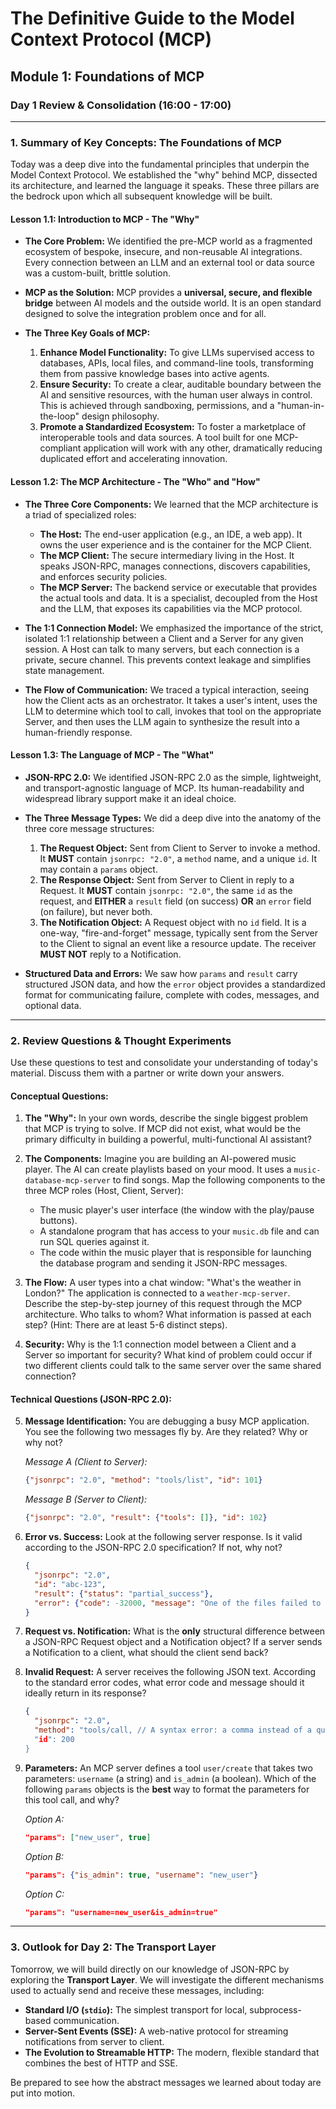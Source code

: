
# The Definitive Guide to the Model Context Protocol (MCP)

## Module 1: Foundations of MCP

### Day 1 Review & Consolidation (16:00 - 17:00)

---

### **1. Summary of Key Concepts: The Foundations of MCP**

Today was a deep dive into the fundamental principles that underpin the Model Context Protocol. We established the "why" behind MCP, dissected its architecture, and learned the language it speaks. These three pillars are the bedrock upon which all subsequent knowledge will be built.

#### **Lesson 1.1: Introduction to MCP - The "Why"**

*   **The Core Problem:** We identified the pre-MCP world as a fragmented ecosystem of bespoke, insecure, and non-reusable AI integrations. Every connection between an LLM and an external tool or data source was a custom-built, brittle solution.

*   **MCP as the Solution:** MCP provides a **universal, secure, and flexible bridge** between AI models and the outside world. It is an open standard designed to solve the integration problem once and for all.

*   **The Three Key Goals of MCP:**
    1.  **Enhance Model Functionality:** To give LLMs supervised access to databases, APIs, local files, and command-line tools, transforming them from passive knowledge bases into active agents.
    2.  **Ensure Security:** To create a clear, auditable boundary between the AI and sensitive resources, with the human user always in control. This is achieved through sandboxing, permissions, and a "human-in-the-loop" design philosophy.
    3.  **Promote a Standardized Ecosystem:** To foster a marketplace of interoperable tools and data sources. A tool built for one MCP-compliant application will work with any other, dramatically reducing duplicated effort and accelerating innovation.

#### **Lesson 1.2: The MCP Architecture - The "Who" and "How"**

*   **The Three Core Components:** We learned that the MCP architecture is a triad of specialized roles:
    *   **The Host:** The end-user application (e.g., an IDE, a web app). It owns the user experience and is the container for the MCP Client.
    *   **The MCP Client:** The secure intermediary living in the Host. It speaks JSON-RPC, manages connections, discovers capabilities, and enforces security policies.
    *   **The MCP Server:** The backend service or executable that provides the actual tools and data. It is a specialist, decoupled from the Host and the LLM, that exposes its capabilities via the MCP protocol.

*   **The 1:1 Connection Model:** We emphasized the importance of the strict, isolated 1:1 relationship between a Client and a Server for any given session. A Host can talk to many servers, but each connection is a private, secure channel. This prevents context leakage and simplifies state management.

*   **The Flow of Communication:** We traced a typical interaction, seeing how the Client acts as an orchestrator. It takes a user's intent, uses the LLM to determine which tool to call, invokes that tool on the appropriate Server, and then uses the LLM again to synthesize the result into a human-friendly response.

#### **Lesson 1.3: The Language of MCP - The "What"**

*   **JSON-RPC 2.0:** We identified JSON-RPC 2.0 as the simple, lightweight, and transport-agnostic language of MCP. Its human-readability and widespread library support make it an ideal choice.

*   **The Three Message Types:** We did a deep dive into the anatomy of the three core message structures:
    1.  **The Request Object:** Sent from Client to Server to invoke a method. It **MUST** contain `jsonrpc: "2.0"`, a `method` name, and a unique `id`. It may contain a `params` object.
    2.  **The Response Object:** Sent from Server to Client in reply to a Request. It **MUST** contain `jsonrpc: "2.0"`, the same `id` as the request, and **EITHER** a `result` field (on success) **OR** an `error` field (on failure), but never both.
    3.  **The Notification Object:** A Request object with no `id` field. It is a one-way, "fire-and-forget" message, typically sent from the Server to the Client to signal an event like a resource update. The receiver **MUST NOT** reply to a Notification.

*   **Structured Data and Errors:** We saw how `params` and `result` carry structured JSON data, and how the `error` object provides a standardized format for communicating failure, complete with codes, messages, and optional data.

---

### **2. Review Questions & Thought Experiments**

Use these questions to test and consolidate your understanding of today's material. Discuss them with a partner or write down your answers.

#### **Conceptual Questions:**

1.  **The "Why":** In your own words, describe the single biggest problem that MCP is trying to solve. If MCP did not exist, what would be the primary difficulty in building a powerful, multi-functional AI assistant?

2.  **The Components:** Imagine you are building an AI-powered music player. The AI can create playlists based on your mood. It uses a `music-database-mcp-server` to find songs. Map the following components to the three MCP roles (Host, Client, Server):
    *   The music player's user interface (the window with the play/pause buttons).
    *   A standalone program that has access to your `music.db` file and can run SQL queries against it.
    *   The code within the music player that is responsible for launching the database program and sending it JSON-RPC messages.

3.  **The Flow:** A user types into a chat window: "What's the weather in London?" The application is connected to a `weather-mcp-server`. Describe the step-by-step journey of this request through the MCP architecture. Who talks to whom? What information is passed at each step? (Hint: There are at least 5-6 distinct steps).

4.  **Security:** Why is the 1:1 connection model between a Client and a Server so important for security? What kind of problem could occur if two different clients could talk to the same server over the same shared connection?

#### **Technical Questions (JSON-RPC 2.0):**

5.  **Message Identification:** You are debugging a busy MCP application. You see the following two messages fly by. Are they related? Why or why not?

    *Message A (Client to Server):*
    ```json
    {"jsonrpc": "2.0", "method": "tools/list", "id": 101}
    ```
    *Message B (Server to Client):*
    ```json
    {"jsonrpc": "2.0", "result": {"tools": []}, "id": 102}
    ```

6.  **Error vs. Success:** Look at the following server response. Is it valid according to the JSON-RPC 2.0 specification? If not, why not?

    ```json
    {
      "jsonrpc": "2.0",
      "id": "abc-123",
      "result": {"status": "partial_success"},
      "error": {"code": -32000, "message": "One of the files failed to process"}
    }
    ```

7.  **Request vs. Notification:** What is the **only** structural difference between a JSON-RPC Request object and a Notification object? If a server sends a Notification to a client, what should the client send back?

8.  **Invalid Request:** A server receives the following JSON text. According to the standard error codes, what error code and message should it ideally return in its response?

    ```json
    {
      "jsonrpc": "2.0",
      "method": "tools/call, // A syntax error: a comma instead of a quote
      "id": 200
    }
    ```

9.  **Parameters:** An MCP server defines a tool `user/create` that takes two parameters: `username` (a string) and `is_admin` (a boolean). Which of the following `params` objects is the **best** way to format the parameters for this tool call, and why?

    *Option A:*
    ```json
    "params": ["new_user", true]
    ```
    *Option B:*
    ```json
    "params": {"is_admin": true, "username": "new_user"}
    ```
    *Option C:*
    ```json
    "params": "username=new_user&is_admin=true"
    ```

---

### **3. Outlook for Day 2: The Transport Layer**

Tomorrow, we will build directly on our knowledge of JSON-RPC by exploring the **Transport Layer**. We will investigate the different mechanisms used to actually send and receive these messages, including:

*   **Standard I/O (`stdio`):** The simplest transport for local, subprocess-based communication.
*   **Server-Sent Events (SSE):** A web-native protocol for streaming notifications from server to client.
*   **The Evolution to Streamable HTTP:** The modern, flexible standard that combines the best of HTTP and SSE.

Be prepared to see how the abstract messages we learned about today are put into motion.
